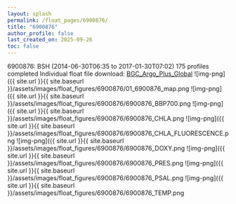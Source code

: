 ```yaml
---
layout: splash
permalink: /float_pages/6900876/
title: "6900876"
author_profile: false
last_created_on: 2025-09-26
toc: false
---
```

 
6900876: BSH (2014-06-30T06:35 to 2017-01-30T07:02)
175 profiles completed
Individual float file download: [BGC_Argo_Plus_Global](https://ftp.soest.hawaii.edu/bgc_argo_plus/Individual_Floats/outliers_removed/6900876_Sprof_processed.nc)
![img-png]({{ site.url }}{{ site.baseurl }}/assets/images/float_figures/6900876/01_6900876_map.png
![img-png]({{ site.url }}{{ site.baseurl }}/assets/images/float_figures/6900876/6900876_BBP700.png
![img-png]({{ site.url }}{{ site.baseurl }}/assets/images/float_figures/6900876/6900876_CHLA.png
![img-png]({{ site.url }}{{ site.baseurl }}/assets/images/float_figures/6900876/6900876_CHLA_FLUORESCENCE.png
![img-png]({{ site.url }}{{ site.baseurl }}/assets/images/float_figures/6900876/6900876_DOXY.png
![img-png]({{ site.url }}{{ site.baseurl }}/assets/images/float_figures/6900876/6900876_PRES.png
![img-png]({{ site.url }}{{ site.baseurl }}/assets/images/float_figures/6900876/6900876_PSAL.png
![img-png]({{ site.url }}{{ site.baseurl }}/assets/images/float_figures/6900876/6900876_TEMP.png
